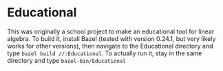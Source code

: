 # Educational
This was originally a school project to make an educational tool for linear algebra. To build it, install Bazel (tested with version 0.24.1, but very likely works for other versions), 
then navigate to the Educational directory and type `bazel build //:Educational`. To actually run it, stay in the same directory and type `bazel-bin/Educational`
